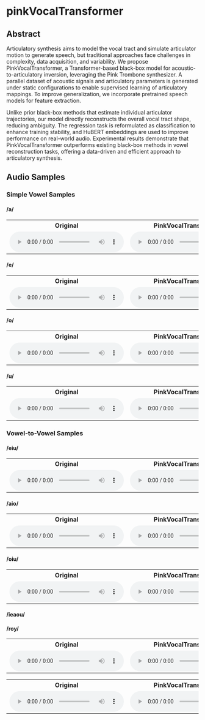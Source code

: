 # pinkVocalTransformer
## Abstract
Articulatory synthesis aims to model the vocal tract and simulate articulator motion to generate speech, but traditional approaches face challenges in complexity, data acquisition, and variability. We propose PinkVocalTransformer, a Transformer-based black-box model for acoustic-to-articulatory inversion, leveraging the Pink Trombone synthesizer. A parallel dataset of acoustic signals and articulatory parameters is generated under static configurations to enable supervised learning of articulatory mappings. To improve generalization, we incorporate pretrained speech models for feature extraction.

Unlike prior black-box methods that estimate individual articulator trajectories, our model directly reconstructs the overall vocal tract shape, reducing ambiguity. The regression task is reformulated as classification to enhance training stability, and HuBERT embeddings are used to improve performance on real-world audio. Experimental results demonstrate that PinkVocalTransformer outperforms existing black-box methods in vowel reconstruction tasks, offering a data-driven and efficient approach to articulatory synthesis.
## Audio Samples
### Simple Vowel Samples
#### /a/
<table>
  <tr>
    <th>Original</th>
    <th>PinkVocalTransformer</th>
    <th>VAE+Synth slow</th>
    <th>VAE+Synth fast</th>
  </tr>
  <tr>
    <td><audio controls src="audio/orig/a.wav"></audio></td>
    <td><audio controls src="audio/best_audio/pt_a.wav"></audio></td>
    <td><audio controls src="audio/VAE_slow/vae_a.wav"></audio></td>
    <td><audio controls src="audio/VAE_fast/vae_a.wav"></audio></td>
  </tr>
</table>

#### /e/
<table>
  <tr>
    <th>Original</th>
    <th>PinkVocalTransformer</th>
    <th>VAE+Synth slow</th>
    <th>VAE+Synth fast</th>
  </tr>
  <tr>
    <td><audio controls src="audio/orig/e.wav"></audio></td>
    <td><audio controls src="audio/best_audio/pt_e.wav"></audio></td>
    <td><audio controls src="audio/VAE_slow/vae_e.wav"></audio></td>
    <td><audio controls src="audio/VAE_fast/vae_e.wav"></audio></td>
  </tr>
</table>

#### /o/
<table>
  <tr>
    <th>Original</th>
    <th>PinkVocalTransformer</th>
    <th>VAE+Synth slow</th>
    <th>VAE+Synth fast</th>
  </tr>
  <tr>
    <td><audio controls src="audio/orig/o.wav"></audio></td>
    <td><audio controls src="audio/best_audio/pt_o.wav"></audio></td>
    <td><audio controls src="audio/VAE_slow/vae_o.wav"></audio></td>
    <td><audio controls src="audio/VAE_fast/vae_o.wav"></audio></td>
  </tr>
</table>

#### /u/
<table>
  <tr>
    <th>Original</th>
    <th>PinkVocalTransformer</th>
    <th>VAE+Synth slow</th>
    <th>VAE+Synth fast</th>
  </tr>
  <tr>
    <td><audio controls src="audio/orig/u.wav"></audio></td>
    <td><audio controls src="audio/best_audio/pt_u.wav"></audio></td>
    <td><audio controls src="audio/VAE_slow/vae_u.wav"></audio></td>
    <td><audio controls src="audio/VAE_fast/vae_u.wav"></audio></td>
  </tr>
</table>

### Vowel-to-Vowel Samples
#### /eiu/
<table>
  <tr>
    <th>Original</th>
    <th>PinkVocalTransformer</th>
    <th>VAE+Synth slow</th>
    <th>VAE+Synth fast</th>
  </tr>
  <tr>
    <td><audio controls src="audio/orig/eiu.wav"></audio></td>
    <td><audio controls src="audio/best_audio/pt_eiu.wav"></audio></td>
    <td><audio controls src="audio/VAE_slow/vae_eiu.wav"></audio></td>
    <td><audio controls src="audio/VAE_fast/vae_eiu.wav"></audio></td>
  </tr>
</table>

#### /aio/
<table>
  <tr>
    <th>Original</th>
    <th>PinkVocalTransformer</th>
    <th>VAE+Synth slow</th>
    <th>VAE+Synth fast</th>
  </tr>
  <tr>
    <td><audio controls src="audio/orig/aio.wav"></audio></td>
    <td><audio controls src="audio/best_audio/pt_aio.wav"></audio></td>
    <td><audio controls src="audio/VAE_slow/vae_aio.wav"></audio></td>
    <td><audio controls src="audio/VAE_fast/vae_aio.wav"></audio></td>
  </tr>
</table>

#### /oiu/
<table>
  <tr>
    <th>Original</th>
    <th>PinkVocalTransformer</th>
    <th>VAE+Synth slow</th>
    <th>VAE+Synth fast</th>
  </tr>
  <tr>
    <td><audio controls src="audio/orig/oiu.wav"></audio></td>
    <td><audio controls src="audio/best_audio/pt_oiu.wav"></audio></td>
    <td><audio controls src="audio/VAE_slow/vae_oiu.wav"></audio></td>
    <td><audio controls src="audio/VAE_fast/vae_oiu.wav"></audio></td>
  </tr>
</table>

#### /ieaou/
<table>
  <tr>
    <th>Original</th>
    <th>PinkVocalTransformer</th>
    <th>VAE+Synth slow</th>
    <th>VAE+Synth fast</th>
  </tr>
  <tr>
    <td><audio controls src="audio/orig/ieaou.wav"></audio></td>
    <td><audio controls src="audio/best_audio/pt_ieaou.wav"></audio></td>
    <td><audio controls src="audio/VAE_slow/vae_ieaou.wav"></audio></td>
    <td><audio controls src="audio/VAE_fast/vae_ieaou.wav"></audio></td>
  </tr>

#### /roy/
<table>
  <tr>
    <th>Original</th>
    <th>PinkVocalTransformer</th>
    <th>VAE+Synth slow</th>
    <th>VAE+Synth fast</th>
  </tr>
  <tr>
    <td><audio controls src="audio/orig/roy.wav"></audio></td>
    <td><audio controls src="audio/best_audio/pt_roy.wav"></audio></td>
    <td><audio controls src="audio/VAE_slow/vae_roy.wav"></audio></td>
    <td><audio controls src="audio/VAE_fast/vae_roy.wav"></audio></td>
  </tr>
</table>
